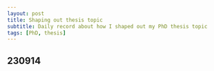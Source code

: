 ```yaml
---
layout: post
title: Shaping out thesis topic
subtitle: Daily record about how I shaped out my PhD thesis topic
tags: [PhD, thesis]
---
```


## 230914

